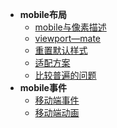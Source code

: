 - **mobile布局**
  - [mobile与像素描述](page/mobile/index.md)
  - [viewport—mate](page/mobile/viewport.md)
  - [重置默认样式](page/mobile/styleReset.md)
  - [适配方案](page/mobile/adaptation.md)
  - [比较普遍的问题](page/mobile/issue.md)
- **mobile事件**
  - [移动端事件](page/mobile/event/index.md)
  - [移动端动画](page/mobile/event/animation.md)

